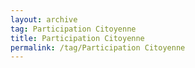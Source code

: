 ```yaml
---
layout: archive  
tag: Participation Citoyenne  
title: Participation Citoyenne  
permalink: /tag/Participation Citoyenne
---
```

